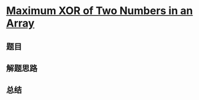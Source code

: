 # [Maximum XOR of Two Numbers in an Array](https://leetcode.com/problems/maximum-xor-of-two-numbers-in-an-array/)

## 题目


## 解题思路


## 总结


